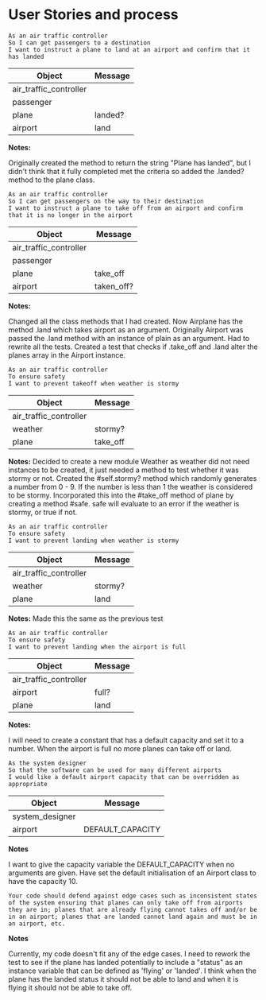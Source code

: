 User Stories and process
============

```
As an air traffic controller
So I can get passengers to a destination
I want to instruct a plane to land at an airport and confirm that it has landed
```
Object | Message
------- | -------
air_traffic_controller |
passenger |
plane | landed?
airport | land

**Notes:**

Originally created the method to return the string "Plane has landed", but I didn't think that it fully completed met the criteria so added the .landed? method to the plane class.

```
As an air traffic controller
So I can get passengers on the way to their destination
I want to instruct a plane to take off from an airport and confirm that it is no longer in the airport
```
Object | Message
------ | -------
air_traffic_controller |
passenger |
plane | take_off
airport | taken_off?

**Notes:**

Changed all the class methods that I had created. Now Airplane has the method .land which takes airport as an argument. Originally Airport was passed the .land method with an instance of plain as an argument. Had to rewrite all the tests. Created a test that checks if .take_off and .land alter the planes array in the Airport instance.

```
As an air traffic controller
To ensure safety
I want to prevent takeoff when weather is stormy
```
Object | Message
------ | -----
air_traffic_controller |
weather | stormy?
plane | take_off

**Notes:**
Decided to create a new module Weather as weather did not need instances to be created, it just needed a method to test whether it was stormy or not. Created the #self.stormy? method which randomly generates a number from 0 - 9. If the number is less than 1 the weather is considered to be stormy. Incorporated this into the #take_off method of plane by creating a method #safe. safe will evaluate to an error if the weather is stormy, or true if not.


```
As an air traffic controller
To ensure safety
I want to prevent landing when weather is stormy
```
Object | Message
------ | -----
air_traffic_controller |
weather | stormy?
plane | land

**Notes:**
Made this the same as the previous test


```
As an air traffic controller
To ensure safety
I want to prevent landing when the airport is full
```
Object | Message
------- | -------
air_traffic_controller |
airport | full?
plane | land

**Notes:**

I will need to create a constant that has a default capacity and set it to a number. When the airport is full no more planes can take off or land.

```
As the system designer
So that the software can be used for many different airports
I would like a default airport capacity that can be overridden as appropriate
```

Object | Message
------- | -------
system_designer |
airport | DEFAULT_CAPACITY

**Notes**

I want to give the capacity variable the DEFAULT_CAPACITY when no arguments are given. Have set the default initialisation of an Airport class to have the capacity 10.

```
Your code should defend against edge cases such as inconsistent states of the system ensuring that planes can only take off from airports they are in; planes that are already flying cannot takes off and/or be in an airport; planes that are landed cannot land again and must be in an airport, etc.
```
**Notes**

Currently, my code doesn't fit any of the edge cases. I need to rework the test to see if the plane has landed potentially to include a "status" as an instance variable that can be defined as 'flying' or 'landed'. I think when the plane has the landed status it should not be able to land and when it is flying it should not be able to take off. 

